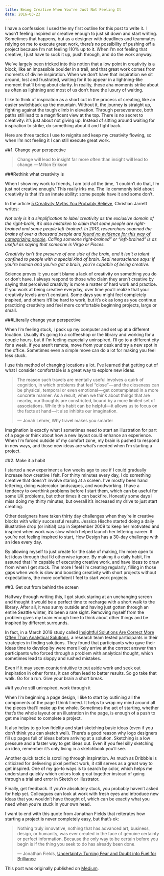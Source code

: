 ```yaml
---
title: Being Creative When You’re Just Not Feeling It
date: 2016-03-23
---
```


I have a confession: I used the my first outline for this post to write it. I wasn’t feeling inspired or creative enough to just sit down and start writing. Sometimes that happens, but as a designer with deadlines and teammates relying on me to execute great work, there’s no possibility of pushing off a project because I’m not feeling 110% up to it. When I’m not feeling that creative, I just have to suck it up, push through, and do the work anyway.

We’ve largely been tricked into this notion that a low point in creativity is a block, like an impassible boulder in a trail, and that great work comes from moments of divine inspiration. When we don’t have that inspiration we sit around, lost and frustrated, waiting for it to appear in a lightning-like moment that’ll bring about clarity. In reality, these aha moments strike about as often as lightning and most of us don’t have the luxury of waiting.

I like to think of inspiration as a short cut in the process of creating, like an easier switchback up the mountain. Without it, the journey is straight up, fighting against the tough climb in elevation. Through perseverance, both paths still lead to a magnificent view at the top. There is no secret to creativity: it’s just about not giving up. Instead of sitting around waiting for inspiration to strike, do something about it and fight back.

Here are three tactics I use to reignite and keep my creativity flowing, so when I’m not feeling it I can still execute great work.

##1. Change your perspective

> Change will lead to insight far more often than insight will lead to change. — Milton Erikson

###Rethink what creativity is

When I show my work to friends, I am told all the time, ‘I couldn’t do that, I’m just not creative enough.’ This really irks me. The lie commonly told about creativity is that it’s an innate ability: some people have it and some don’t.

In the article [5 Creativity Myths You Probably Believe](http://99u.com/articles/35045/5-creativity-myths-you-probably-believe), Christian Jarrett writes:

_Not only is it a simplification to label creativity as the exclusive domain of the right-brain, it’s also mistaken to claim that some people are right-brained and some people left-brained. In 2013, researchers scanned the brains of over a thousand people and [found no evidence for this way of categorizing people](http://journals.plos.org/plosone/article?id=10.1371/journal.pone.0071275). Calling someone right-brained” or “left-brained” is as useful as saying that someone is Virgo or Pisces._

_Creativity isn’t the preserve of one side of the brain, and it isn’t a talent confined to people with a special kind of brain. Real neuroscience says: if you’re human and you’ve got a brain, you’re capable of being creative._

Science proves it: you can’t blame a lack of creativity on something you do or don’t have. I always respond to those who claim they aren’t creative by saying that perceived creativity is more a matter of hard work and practice. If you work at being creative everyday, over time you’ll realize that your creativity levels aren’t constant. Some days you might feel completely inspired, and others it’ll be hard to work, but it’s ok as long as you continue practicing creativity and feel more comfortable beginning projects, large or small.

###Literally change your perspective

When I’m feeling stuck, I pack up my computer and set up at a different location. Usually it’s going to a coffeeshop or the library and working for a couple hours, but if I’m feeling especially uninspired, I’ll go to a different city for a week. If you aren’t remote, move from your desk and try a new spot in the office. Sometimes even a simple move can do a lot for making you feel less stuck.

I use this method of changing locations a lot. I’ve learned that getting out of what I consider comfortable is a great way to explore new ideas.

> The reason such travels are mentally useful involves a quirk of cognition, in which problems that feel “close” — and the closeness can be physical, temporal or even emotional — get contemplated in a more concrete manner. As a result, when we think about things that are nearby, our thoughts are constricted, bound by a more limited set of associations. While this habit can be helpful — it allows us to focus on the facts at hand — it also inhibits our imagination.
>
> — Jonah Lehrer, Why travel makes you smarter

Imagination is exactly what I sometimes need to start an illustration for part of a page or think about how a new layout could enhance an experience. When I’m forced outside of my comfort zone, my brain is pushed to respond in new ways, and those new ideas are what’s needed when I’m starting a project.

##2. Make it a habit

I started a new experiment a few weeks ago to see if I could gradually increase how creative I felt. For thirty minutes every day, I do something creative that doesn’t involve staring at a screen. I’ve mostly been hand lettering, doing watercolor landscapes, and woodworking. I have a tendency to overthink problems before I start them, which can be useful for some UX problems, but other times it can backfire. Honestly some days I miss doing my thirty minutes, but overall it’s increased my drive to just start creating.

Other designers have taken thirty day challenges when they’re in creative blocks with wildly successful results. Jessica Hische started doing a daily illustrative drop (or initial) cap in September 2009 to keep her motivated and inspired when work was slow which helped launch her lettering career. If you’re not feeling inspired to start, How Design has a 30-day challenge with an idea every day.

By allowing myself to just create for the sake of making, I’m more open to let ideas through that I’d otherwise ignore. By making it a daily habit, I’m assured that I’m capable of executing creative work, and have ideas to draw from when I get stuck. The more I feel I’m creating regularly, filling in those gaps when work is slow and boosting creativity with short projects without expectations, the more confident I feel to start work projects.

##3. Get out from behind the screen

Halfway through writing this, I got stuck staring at an unchanging screen and thought it would be a perfect time to recharge with a short walk to the library. After all, it was sunny outside and having just gotten through an entire Seattle winter, it’s been a rare sight. Removing myself from the problem gives my brain enough time to think about other things and be inspired by different surrounds.

In fact, in a March 2016 study called [Insightful Solutions Are Correct More Often Than Analytical Solutions](http://www.tandfonline.com/doi/abs/10.1080/13546783.2016.1141798?journalCode=ptar20&), a research team tested participants in their strategies in finding solutions. They found that participants who gave their ideas time to develop by were more likely arrive at the correct answer than participants who forced through a problem with analytical thought, which sometimes lead to sloppy and rushed mistakes.

Even if it may seem counterintuitive to put aside work and seek out inspiration in other forms, it can often lead to better results. So go take that walk. Go for a run. Give your brain a short break.

##If you’re still uninspired, work through it

When I’m beginning a page design, I like to start by outlining all the components of the page I think I need. It helps to wrap my mind around all the pieces that’ll make up the whole. Sometimes the act of starting, whether that’s the whole layout or an illustration in the page, is enough of a push to get me inspired to complete a project.

It also helps to go low fidelity and start sketching basic ideas (even if you don’t think you can sketch well). There’s a good reason why logo designers fill up pages full of ideas before arriving at a solution. Sketching is a low pressure and a faster way to get ideas out. Even if you feel silly sketching an idea, remember it’s only living in a sketchbook you’ll see.

Another quick tactic is scrolling through inspiration. As much as Dribbble is criticized for delivering pixel perfect work, it still serves as a great way to get inspired. One of my go-to ways is to search by color, which helps me understand quickly which colors look great together instead of going through a trial and error in Sketch or Illustrator.

Finally, get feedback. If you’re absolutely stuck, you probably haven’t asked for help yet. Colleagues can look at work with fresh eyes and introduce new ideas that you wouldn’t have thought of, which can be exactly what you need when you’re stuck in your own head.

I want to end with this quote from Jonathan Fields that reiterates how starting a project is never completely easy, but that’s ok:

> Nothing truly innovative, nothing that has advanced art, business, design, or humanity, was ever created in the face of genuine certainty or perfect information. Because the only way to be certain before you begin is if the thing you seek to do has already been done.
>
> — Jonathan Fields, [Uncertainty: Turning Fear and Doubt into Fuel for Brilliance](http://www.amazon.com/exec/obidos/ASIN/1591845661/braipick-20)

This post was originally published on [Medium](https://medium.com/treehouse-engineering/being-creative-when-you-re-just-not-feeling-it-9dd55034207d#.sbiaoqgkz).
